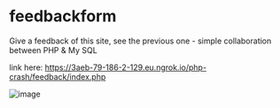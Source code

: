 # feedbackform

Give a feedback of this site, see the previous one - simple collaboration between PHP & My SQL

link here:
https://3aeb-79-186-2-129.eu.ngrok.io/php-crash/feedback/index.php


![image](https://user-images.githubusercontent.com/93871311/222216561-8aea8022-7250-4242-9174-9ffdd34a9cbc.png)
